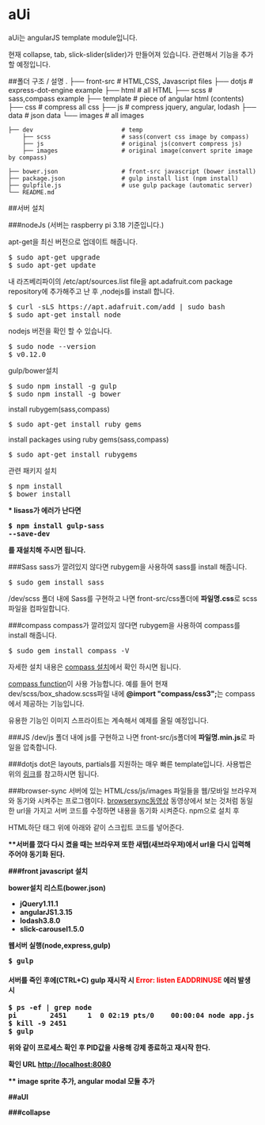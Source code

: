 # aUi

aUi는 angularJS template module입니다.

현재 collapse, tab, slick-slider(slider)가 만들어져 있습니다.
관련해서 기능을 추가할 예정입니다.

##폴더 구조 / 설명
    .
    ├── front-src                   # HTML,CSS, Javascript files
        ├── dotjs               # express-dot-engine example
        ├── html                    # all HTML
            ├── scss                # sass,compass example
        ├── template                # piece of angular html (contents)
        ├── css                     # compress all css
        ├── js                      # compress jquery, angular, lodash
        ├── data                    # json data
        └── images                  # all images
        
    ├── dev                         # temp
        ├── scss                    # sass(convert css image by compass)
        ├── js                      # original js(convert compress js)
        ├── images                  # original image(convert sprite image by compass)
        
    ├── bower.json                  # front-src javascript (bower install)
    ├── package.json                # gulp install list (npm install)
    ├── gulpfile.js                 # use gulp package (automatic server)
    └── README.md

##서버 설치

###nodeJs
(서버는 raspberry pi 3.18 기준입니다.)

apt-get을 최신 버전으로 업데이트 해줍니다.
<pre>
$ sudo apt-get upgrade
$ sudo apt-get update
</pre>

내 라즈베리파이의 /etc/apt/sources.list file을 apt.adafruit.com package repository에 추가해주고 난 후 ,nodejs를 install 합니다.
<pre>
$ curl -sLS https://apt.adafruit.com/add | sudo bash
$ sudo apt-get install node
</pre>

nodejs 버전을 확인 할 수 있습니다.
<pre>
$ sudo node --version
$ v0.12.0
</pre>

gulp/bower설치
<pre>
$ sudo npm install -g gulp
$ sudo npm install -g bower
</pre>

install rubygem(sass,compass)
<pre>
$ sudo apt-get install ruby gems
</pre>

install packages using ruby gems(sass,compass)
<pre>
$ sudo apt-get install rubygems
</pre>

관련 패키지 설치
<pre>
$ npm install
$ bower install
</pre>

<strong>* lisass가 에러가 난다면 <pre>$ npm install gulp-sass --save-dev</pre>를 재설치해 주시면 됩니다.</strong>

###Sass
sass가 깔려있지 않다면 rubygem을 사용하여 sass를 install 해줍니다.
<pre>
$ sudo gem install sass
</pre>
/dev/scss 폴더 내에 Sass를 구현하고 나면 front-src/css폴더에 <strong>파일명.css</strong>로 scss 파일을 컴파일합니다.

###compass
compass가 깔려있지 않다면 rubygem을 사용하여 compass를 install 해줍니다.
<pre>
$ sudo gem install compass -V
</pre>

자세한 설치 내용은 [compass 설치](https://www.npmjs.com/package/gulp-compass)에서 확인 하시면 됩니다.

[compass function](http://compass-style.org/reference/compass/)이 사용 가능합니다.
예를 들어 현재 dev/scss/box_shadow.scss파일 내에 <strong>@import "compass/css3";</strong>는 compass에서 제공하는 기능입니다.

유용한 기능인 이미지 스프라이트는 계속해서 예제를 올릴 예정입니다.

###JS
/dev/js 폴더 내에 js를 구현하고 나면 front-src/js폴더에 <strong>파일명.min.js</strong>로 파일을 압축합니다.

###dotjs
dot은 layouts, partials를 지원하는 매우 빠른 template입니다.
사용법은 위의 [링크](https://www.npmjs.com/package/express-dot-engine)를 참고하시면 됩니다.

###browser-sync
서버에 있는 HTML/css/js/images 파일들을 웹/모바일 브라우져와 동기와 시켜주는 프로그램이다.
[browsersync동영상](http://www.browsersync.io/)
동영상에서 보는 것처럼 동일한 url을 가지고 서버 코드를 수정하면 내용을 동기화 시켜준다.
npm으로 설치 후

HTML하단 </body>태그 위에 아래와 같이 스크립트 코드를 넣어준다.

<script type='text/javascript' id="__bs_script__">
    //<![CDATA[
    document.write("<script async src='http://HOST:3000/browser-sync/browser-sync-client.2.7.1.js'><\/script>".replace("HOST", location.hostname));
    //]]>\
</script>

<strong>**서버를 껐다 다시 켰을 때는 브라우져 또한 새탭(새브라우져)에서 url을 다시 입력해 주어야 동기화 된다.

###front javascript 설치

bower설치 리스트(bower.json)
<ul>
<li>jQuery1.11.1</li>
<li>angularJS1.3.15</li>
<li>lodash3.8.0</li>
<li>slick-carousel1.5.0</li>
</ul>

웹서버 실행(node,express,gulp)
<pre>
$ gulp
</pre>

#### 서버를 죽인 후에(CTRL+C) gulp 재시작 시 <strong style="color:red">Error: listen EADDRINUSE</strong> 에러 발생 시
<pre>
$ ps -ef | grep node
pi        2451     1  0 02:19 pts/0    00:00:04 node app.js
$ kill -9 2451
$ gulp
</pre>
위와 같이 프로세스 확인 후 PID값을 사용해 강제 종료하고 재시작 한다.

확인 URL
[http://localhost:8080](http://localhost:8080)

** image sprite 추가, angular modal 모듈 추가

##aUI

###collapse




